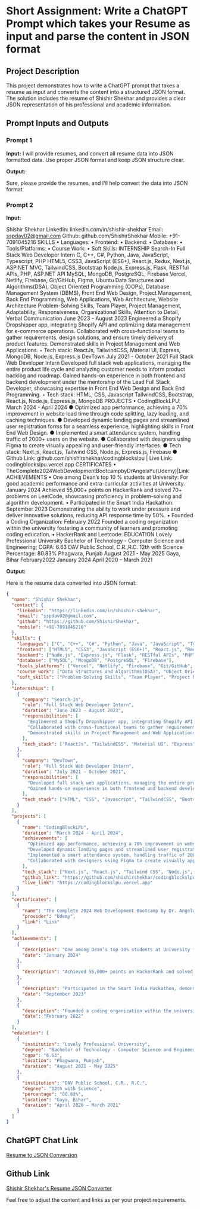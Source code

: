 # Short Assignment: Write a ChatGPT Prompt which takes your Resume as input and parse the content in JSON format

## Project Description

This project demonstrates how to write a ChatGPT prompt that takes a resume as input and converts the content into a structured JSON format. The solution includes the resume of Shishir Shekhar and provides a clear JSON representation of his professional and academic information.

## Prompt Inputs and Outputs

### Prompt 1

**Input:**
I will provide resumes, and convert all resume data into JSON formatted data. Use proper JSON format and keep JSON structure clear.

**Output:**

Sure, please provide the resumes, and I'll help convert the data into JSON format.

### Prompt 2

**Input:**

 Shishir Shekhar
Linkedin: linkedin.com/in/shishir-shekhar Email: sspdav02@gmail.com Github: github.com/ShishirShekhar Mobile: +91-7091045216
SKILLS
• Languages:
• Frontend:
• Backend:
• Database:
• Tools/Platforms:
• Course Work:
• Soft Skills:
INTERNSHIP
Search-In
Full Stack Web Developer Intern
 C, C++, C#, Python, Java, JavaScript, Typescript, PHP
HTML5, CSS3, JavaScript (ES6+), React.js, Redux, Next.js, ASP.NET MVC, TailwindCSS, Bootstrap Node.js, Express.js, Flask, RESTful APIs, PHP, ASP.NET API
MySQL, MongoDB, PostgreSQL, Firebase
Vercel, Netlify, Firebase, Git/GitHub, Figma, Ubuntu
Data Structures and Algorithms(DSA), Object Oriented Programming (OOPs), Database Management System (DBMS), Front End Web Design, Project Management, Back End Programming, Web Applications, Web Architecture, Website Architecture
Problem-Solving Skills, Team Player, Project Management, Adaptability, Responsiveness, Organizational Skills, Attention to Detail, Verbal Communication
June 2023 - August 2023
  Engineered a Shopify Dropshipper app, integrating Shopify API and optimizing data management for e-commerce operations.
Collaborated with cross-functional teams to gather requirements, design solutions, and ensure timely delivery of
product features. Demonstrated skills in Project Management and Web Applications.
◦ Tech stack: ReactJs, TailwindCSS, Material UI, Express, MongoDB, Node.js, Express.js
DevTown July 2021 - October 2021 Full Stack Web Developer Intern
Developed full stack web applications, managing the entire product life cycle and analyzing customer needs to inform product backlog and roadmap.
Gained hands-on experience in both frontend and backend development under the mentorship of the Lead Full Stack
Developer, showcasing expertise in Front End Web Design and Back End Programming.
◦ Tech stack: HTML, CSS, Javascript TailwindCSS, Bootstrap, React.js, Node.js, Express.js, MongoDB
PROJECTS
• CodingBlockLPU: March 2024 - April 2024
● Optimized app performance, achieving a 70% improvement in website load time through code splitting, lazy loading, and
caching techniques.
● Developed dynamic landing pages and streamlined user registration forms for a seamless experience, highlighting skills in
      Front End Web Design.
● Implemented a smart attendance system, handling traffic of 2000+ users on the website.
● Collaborated with designers using Figma to create visually appealing and user-friendly interfaces.
● Tech stack: Next.js, React.js, Tailwind CSS, Node.js, Express.js, Firebase
● Github Link: github.com/shishirshekhar/codingblockslpu | Live Link: codingblockslpu.vercel.app
CERTIFICATES
• TheComplete2024WebDevelopmentBootcampbyDrAngelaYu(Udemy)|Link
ACHIEVEMENTS
• One among Dean’s top 10 % students at University:
For good academic performance and extra-curricular activities at University.
January 2024 Achieved 55,000+ points on HackerRank and solved 70+ problems on LeetCode, showcasing proficiency in problem-solving and
algorithm development.
• Participated in the Smart India Hackathon: September 2023
Demonstrating the ability to work under pressure and deliver innovative solutions, reducing API response time by 50%.
• Founded a Coding Organization: February 2022
Founded a coding organization within the university fostering a community of learners and promoting coding education.
 • HackerRank and Leetcode:
EDUCATION
Lovely Professional University
Bachelor of Technology - Computer Science and Engineering; CGPA: 6.63
DAV Public School, C.R.,R.C.
12th with Science Percentage: 80.83%
Phagwara, Punjab
August 2021 - May 2025
Gaya, Bihar
February2022
January 2024
    April 2020 – March 2021

**Output:**

Here is the resume data converted into JSON format:

```json
{
  "name": "Shishir Shekhar",
  "contact": {
    "linkedin": "https://linkedin.com/in/shishir-shekhar",
    "email": "sspdav02@gmail.com",
    "github": "https://github.com/ShishirShekhar",
    "mobile": "+91-7091045216"
  },
  "skills": {
    "languages": ["C", "C++", "C#", "Python", "Java", "JavaScript", "Typescript", "PHP"],
    "frontend": ["HTML5", "CSS3", "JavaScript (ES6+)", "React.js", "Redux", "Next.js", "ASP.NET MVC", "TailwindCSS", "Bootstrap"],
    "backend": ["Node.js", "Express.js", "Flask", "RESTful APIs", "PHP", "ASP.NET API"],
    "database": ["MySQL", "MongoDB", "PostgreSQL", "Firebase"],
    "tools_platforms": ["Vercel", "Netlify", "Firebase", "Git/GitHub", "Figma", "Ubuntu"],
    "course_work": ["Data Structures and Algorithms(DSA)", "Object Oriented Programming (OOPs)", "Database Management System (DBMS)", "Front End Web Design", "Project Management", "Back End Programming", "Web Applications", "Web Architecture", "Website Architecture"],
    "soft_skills": ["Problem-Solving Skills", "Team Player", "Project Management", "Adaptability", "Responsiveness", "Organizational Skills", "Attention to Detail", "Verbal Communication"]
  },
  "internships": [
    {
      "company": "Search-In",
      "role": "Full Stack Web Developer Intern",
      "duration": "June 2023 - August 2023",
      "responsibilities": [
        "Engineered a Shopify Dropshipper app, integrating Shopify API and optimizing data management for e-commerce operations.",
        "Collaborated with cross-functional teams to gather requirements, design solutions, and ensure timely delivery of product features.",
        "Demonstrated skills in Project Management and Web Applications."
      ],
      "tech_stack": ["ReactJs", "TailwindCSS", "Material UI", "Express", "MongoDB", "Node.js", "Express.js"]
    },
    {
      "company": "DevTown",
      "role": "Full Stack Web Developer Intern",
      "duration": "July 2021 - October 2021",
      "responsibilities": [
        "Developed full stack web applications, managing the entire product life cycle and analyzing customer needs to inform product backlog and roadmap.",
        "Gained hands-on experience in both frontend and backend development under the mentorship of the Lead Full Stack Developer, showcasing expertise in Front End Web Design and Back End Programming."
      ],
      "tech_stack": ["HTML", "CSS", "Javascript", "TailwindCSS", "Bootstrap", "React.js", "Node.js", "Express.js", "MongoDB"]
    }
  ],
  "projects": [
    {
      "name": "CodingBlockLPU",
      "duration": "March 2024 - April 2024",
      "achievements": [
        "Optimized app performance, achieving a 70% improvement in website load time through code splitting, lazy loading, and caching techniques.",
        "Developed dynamic landing pages and streamlined user registration forms for a seamless experience, highlighting skills in Front End Web Design.",
        "Implemented a smart attendance system, handling traffic of 2000+ users on the website.",
        "Collaborated with designers using Figma to create visually appealing and user-friendly interfaces."
      ],
      "tech_stack": ["Next.js", "React.js", "Tailwind CSS", "Node.js", "Express.js", "Firebase"],
      "github_link": "https://github.com/shishirshekhar/codingblockslpu",
      "live_link": "https://codingblockslpu.vercel.app"
    }
  ],
  "certificates": [
    {
      "name": "The Complete 2024 Web Development Bootcamp by Dr. Angela Yu",
      "provider": "Udemy",
      "link": "Link"
    }
  ],
  "achievements": [
    {
      "description": "One among Dean’s top 10% students at University for good academic performance and extra-curricular activities.",
      "date": "January 2024"
    },
    {
      "description": "Achieved 55,000+ points on HackerRank and solved 70+ problems on LeetCode, showcasing proficiency in problem-solving and algorithm development."
    },
    {
      "description": "Participated in the Smart India Hackathon, demonstrating the ability to work under pressure and deliver innovative solutions, reducing API response time by 50%.",
      "date": "September 2023"
    },
    {
      "description": "Founded a coding organization within the university fostering a community of learners and promoting coding education.",
      "date": "February 2022"
    }
  ],
  "education": [
    {
      "institution": "Lovely Professional University",
      "degree": "Bachelor of Technology - Computer Science and Engineering",
      "cgpa": "6.63",
      "location": "Phagwara, Punjab",
      "duration": "August 2021 - May 2025"
    },
    {
      "institution": "DAV Public School, C.R., R.C.",
      "degree": "12th with Science",
      "percentage": "80.83%",
      "location": "Gaya, Bihar",
      "duration": "April 2020 – March 2021"
    }
  ]
}
```

## ChatGPT Chat Link

[Resume to JSON Conversion](https://chatgpt.com/share/1695ac8c-4770-406c-a583-2801b07332f0)

## Github Link

[Shishir Shekhar's Resume JSON Converter](https://github.com/shishirshekhar/resume-json-converter)

Feel free to adjust the content and links as per your project requirements.
